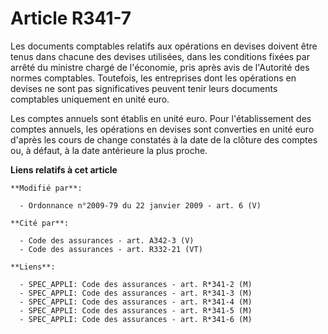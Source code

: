 # Article R341-7

Les documents comptables relatifs aux opérations en devises doivent être tenus dans chacune des devises utilisées, dans les
conditions fixées par arrêté du ministre chargé de l'économie, pris après avis de l'Autorité des normes comptables.
Toutefois, les entreprises dont les opérations en devises ne sont pas significatives peuvent tenir leurs documents comptables
uniquement en unité euro. 

Les comptes annuels sont établis en unité euro. Pour l'établissement des comptes annuels, les opérations en devises sont
converties en unité euro d'après les cours de change constatés à la date de la clôture des comptes ou, à défaut, à la date
antérieure la plus proche.

**Liens relatifs à cet article**

	**Modifié par**:

	  - Ordonnance n°2009-79 du 22 janvier 2009 - art. 6 (V)

	**Cité par**:

	  - Code des assurances - art. A342-3 (V)
	  - Code des assurances - art. R332-21 (VT)

	**Liens**:

	  - SPEC_APPLI: Code des assurances - art. R*341-2 (M)
	  - SPEC_APPLI: Code des assurances - art. R*341-3 (M)
	  - SPEC_APPLI: Code des assurances - art. R*341-4 (M)
	  - SPEC_APPLI: Code des assurances - art. R*341-5 (M)
	  - SPEC_APPLI: Code des assurances - art. R*341-6 (M)

